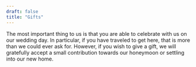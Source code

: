 ```yaml
---
draft: false
title: "Gifts"
---
```


The most important thing to us is that you are able to celebrate with us on our wedding day. 
In particular, if you have traveled to get here, that is more than we could ever ask for.
However, if you wish to give a gift, we will gratefully accept a small contribution towards our honeymoon or settling into our new home.
